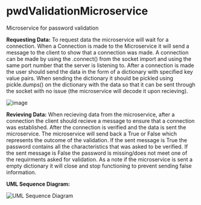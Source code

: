 # pwdValidationMicroservice
Microservice for password validation

**Requesting Data:**
To request data the microservice will wait for a connection. When a Connection is made to the Microservice it will send a message to the client to show that a connection was made. A connection
can be made by using the .connect() from the socket import and using the same port number that the server is listening to.
After a connection is made the user should send the data in the form of a dictionary with specified key value pairs. When sending the dictionary it should be pickled using pickle.dumps()
on the dictionary with the data so that it can be sent through the socket with no issue (the microservice will decode it upon recieving).


![image](https://github.com/Rcanete26/pwdValidationMicroservice/assets/101620410/e0aa4727-6488-4106-9281-ce9c4d787238)


**Revieving Data:**
When recieving data from the microservice, after a connection the client should recieve a message to ensure that a connection was established. After the connection is verified and the 
data is sent the microservice. The microservice will send back a True or False which represents the outcome of the validation. If the sent message is True the password contains all the characteristics 
that was asked to be verified. If the sent message is False the password is missing/does not meet one of the requirments asked for validation. As a note if the microservice is sent a
empty dictionary it will close and stop functioning to prevent sending false information.

**UML Sequence Diagram:**

![UML Sequence Diagram](https://github.com/Rcanete26/pwdValidationMicroservice/assets/101620410/79d5318e-e4cd-4d76-88c5-c52fd46c27c6)
